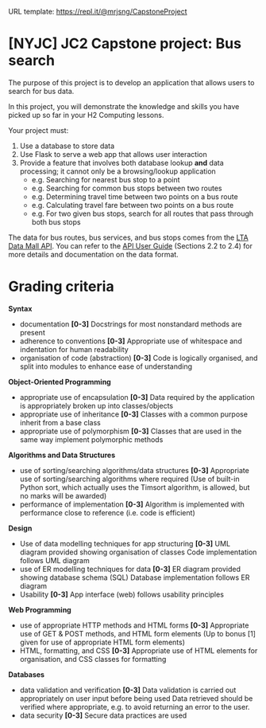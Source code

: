 URL template: https://repl.it/@mrjsng/CapstoneProject

# [NYJC] JC2 Capstone project: Bus search

The purpose of this project is to develop an application that allows users to search for bus data.

In this project, you will demonstrate the knowledge and skills you have picked up so far in your H2 Computing lessons.

Your project must:
1. Use a database to store data
2. Use Flask to serve a web app that allows user interaction
3. Provide a feature that involves both database lookup **and** data processing; it cannot only be a browsing/lookup application
   - e.g. Searching for nearest bus stop to a point
   - e.g. Searching for common bus stops between two routes
   - e.g. Determining travel time between two points on a bus route
   - e.g. Calculating travel fare between two points on a bus route
   - e.g. For two given bus stops, search for all routes that pass through both bus stops

The data for bus routes, bus services, and bus stops comes from the [LTA Data Mall API](https://datamall.lta.gov.sg/content/datamall/en/dynamic-data.html). You can refer to the [API User Guide](https://datamall.lta.gov.sg/content/dam/datamall/datasets/LTA_DataMall_API_User_Guide.pdf) (Sections 2.2 to 2.4) for more details and documentation on the data format.

# Grading criteria

**Syntax**
- documentation **[0-3]**
  Docstrings for most nonstandard methods are present
- adherence to conventions **[0-3]**
  Appropriate use of whitespace and indentation for human readability
- organisation of code (abstraction) **[0-3]**
  Code is logically organised, and split into modules to enhance ease of understanding

**Object-Oriented Programming**
- appropriate use of encapsulation **[0-3]**
  Data required by the application is appropriately broken up into classes/objects
- appropriate use of inheritance **[0-3]**
  Classes with a common purpose inherit from a base class
- appropriate use of polymorphism **[0-3]**
  Classes that are used in the same way implement polymorphic methods

**Algorithms and Data Structures**
- use of sorting/searching algorithms/data structures **[0-3]**
  Appropriate use of sorting/searching algorithms where required
  (Use of built-in Python sort, which actually uses the Timsort algorithm, is allowed, but no marks will be awarded)
- performance of implementation **[0-3]**
  Algorithm is implemented with performance close to reference (i.e. code is efficient)

**Design**
- Use of data modelling techniques for app structuring **[0-3]**
  UML diagram provided showing organisation of classes
  Code implementation follows UML diagram
- use of ER modelling techniques for data **[0-3]**
  ER diagram provided showing database schema (SQL)
  Database implementation follows ER diagram
- Usability **[0-3]**
  App interface (web) follows usability principles

**Web Programming**
- use of appropriate HTTP methods and HTML forms **[0-3]**
  Appropriate use of GET & POST methods, and HTML form elements
  (Up to bonus [1] given for use of appropriate HTML form elements)
- HTML, formatting, and CSS **[0-3]**
  Appropriate use of HTML elements for organisation, and CSS classes for formatting

**Databases**
- data validation and verification **[0-3]**
  Data validation is carried out appropriately on user input before being used
  Data retrieved should be verified where appropriate, e.g. to avoid returning an error to the user.
- data security **[0-3]**
  Secure data practices are used

